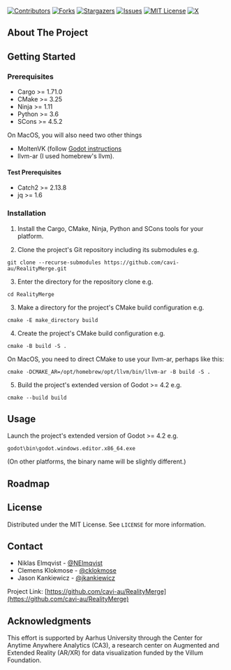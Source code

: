 [![Contributors][contributors-shield]][contributors-url]
[![Forks][forks-shield]][forks-url]
[![Stargazers][stars-shield]][stars-url]
[![Issues][issues-shield]][issues-url]
[![MIT License][license-shield]][license-url]
[![X][x-shield]][x-url]

## About The Project

## Getting Started

### Prerequisites

* Cargo >= 1.71.0
* CMake >= 3.25
* Ninja >= 1.11
* Python >= 3.6
* SCons >= 4.5.2


On MacOS, you will also need two other things
 * MoltenVK (follow [Godot instructions](https://docs.godotengine.org/en/stable/contributing/development/compiling/compiling_for_macos.html)
 * llvm-ar (I used homebrew's llvm).

#### Test Prerequisites

* Catch2 >= 2.13.8
* jq >= 1.6

### Installation

1. Install the Cargo, CMake, Ninja, Python and SCons tools for your platform.

2. Clone the project's Git repository including its submodules e.g.

```
git clone --recurse-submodules https://github.com/cavi-au/RealityMerge.git
```

3. Enter the directory for the repository clone e.g.

```
cd RealityMerge
```

3. Make a directory for the project's CMake build configuration e.g.

```
cmake -E make_directory build
```

4. Create the project's CMake build configuration e.g.

```
cmake -B build -S .
```

On MacOS, you need to direct CMake to use your llvm-ar, perhaps like this:

```
cmake -DCMAKE_AR=/opt/homebrew/opt/llvm/bin/llvm-ar -B build -S .
```

5. Build the project's extended version of Godot >= 4.2 e.g.

```
cmake --build build
```

## Usage

Launch the project's extended version of Godot >= 4.2 e.g.

```
godot\bin\godot.windows.editor.x86_64.exe
```

(On other platforms, the binary name will be slightly different.)

## Roadmap

## License

Distributed under the MIT License. See `LICENSE` for more information.

## Contact

* Niklas Elmqvist - [@NElmqvist](https://x.com/NElmqvist)
* Clemens Klokmose - [@cklokmose](https://x.com/cklokmose)
* Jason Kankiewicz - [@jkankiewicz](https://github.com/jkankiewicz)

Project Link: [https://github.com/cavi-au/RealityMerge](https://github.com/cavi-au/RealityMerge)

## Acknowledgments

This effort is supported by Aarhus University through the Center for Anytime Anywhere Analytics (CA3), a research center on Augmented and Extended Reality (AR/XR) for data visualization funded by the Villum Foundation.

[contributors-shield]: https://img.shields.io/github/contributors/cavi-au/RealityMerge.svg?style=flat
[contributors-url]: https://github.com/cavi-au/RealityMerge/graphs/contributors
[forks-shield]: https://img.shields.io/github/forks/cavi-au/RealityMerge.svg?style=flat
[forks-url]: https://github.com/cavi-au/RealityMerge/network/members
[stars-shield]: https://img.shields.io/github/stars/cavi-au/RealityMerge.svg?style=flat
[stars-url]: https://github.com/cavi-au/RealityMerge/stargazers
[issues-shield]: https://img.shields.io/github/issues/cavi-au/RealityMerge.svg?style=flat
[issues-url]: https://github.com/cavi-au/RealityMerge/issues
[license-shield]: https://img.shields.io/github/license/cavi-au/RealityMerge.svg?style=flat
[license-url]: https://github.com/cavi-au/RealityMerge/blob/main/LICENSE
[x-shield]: https://img.shields.io/badge/-Twitter-black.svg?colorB=555&logo=x&style=flat
[x-url]: https://x.com/csaudk
